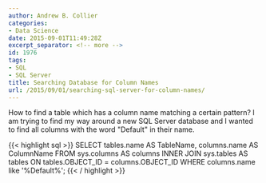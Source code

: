 ```yaml
---
author: Andrew B. Collier
categories:
- Data Science
date: 2015-09-01T11:49:28Z
excerpt_separator: <!-- more -->
id: 1976
tags:
- SQL
- SQL Server
title: Searching Database for Column Names
url: /2015/09/01/searching-sql-server-for-column-names/
---
```


<!--more-->

How to find a table which has a column name matching a certain pattern? I am trying to find my way around a new SQL Server database and I wanted to find all columns with the word "Default" in their name.

{{< highlight sql >}}
SELECT tables.name AS TableName, columns.name AS ColumnName
FROM
				sys.columns AS columns
INNER JOIN
				sys.tables AS tables
ON
				tables.OBJECT_ID = columns.OBJECT_ID
WHERE
				columns.name like '%Default%';
{{< / highlight >}}